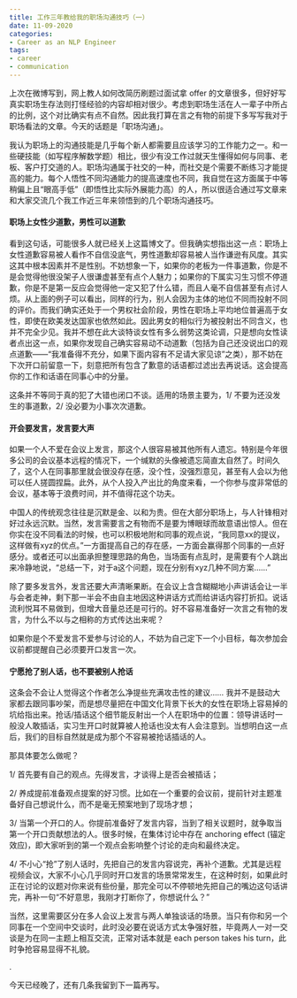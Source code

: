 ```yaml
---
title: 工作三年教给我的职场沟通技巧（一）
date: 11-09-2020
categories:
- Career as an NLP Engineer
tags:
- career
- communication
---
```




上次在微博写到，网上教人如何改简历刷题过面试拿 offer 的文章很多，但好好写真实职场生存法则打怪经验的内容却相对很少。考虑到职场生活在人一辈子中所占的比例，这个对比确实有点不自然。因此我打算在言之有物的前提下多写写我对于职场看法的文章。今天的话题是「职场沟通」。

我认为职场上的沟通技能是几乎每个新人都需要且应该学习的工作能力之一。和一些硬技能（如写程序解数学题）相比，很少有没工作过就天生懂得如何与同事、老板、客户打交道的人。职场沟通属于社交的一种，而社交是个需要不断练习才能提高的能力。每个人悟性不同沟通能力的提高速度也不同，我自觉在这方面属于中等稍偏上且“眼高手低”（即悟性比实际外展能力高）的人，所以很适合通过写文章来和大家交流几个我工作近三年来领悟到的几个职场沟通技巧。



#### 职场上女性少道歉，男性可以道歉

看到这句话，可能很多人就已经关上这篇博文了。但我确实想指出这一点：职场上女性道歉容易被人看作不自信没底气，男性道歉却容易被人当作谦逊有风度。其实这其中根本因素并不是性别。不妨想象一下，如果你的老板为一件事道歉，你是不是会觉得他很没架子人很谦虚甚至有点个人魅力；如果你的下属实习生习惯不停道歉，你是不是第一反应会觉得他一定又犯了什么错，而且人毫不自信甚至有点讨人烦。从上面的例子可以看出，同样的行为，别人会因为主体的地位不同而投射不同的评价。而我们确实还处于一个男权社会阶段，男性在职场上平均地位普遍高于女性，即使在欧美发达国家也依然如此。因此男女的相似行为被投射出不同含义，也并不完全少见。我并不想在此大谈特谈女性有多么弱势这类论调，只是想向女性读者点出这一点，如果你发现自己确实容易动不动道歉（包括为自己还没说出口的观点道歉——“我准备得不充分，如果下面内容有不足请大家见谅”之类），那不妨在下次开口前留意一下，刻意把所有包含了歉意的话语都过滤出去再说话。这会提高你的工作和话语在同事心中的分量。

这条并不等同于真的犯了大错也闭口不谈。适用的场景主要为，1/ 不要为还没发生的事道歉，2/ 没必要为小事次次道歉。



#### 开会要发言，发言要大声

如果一个人不爱在会议上发言，那这个人很容易被其他所有人遗忘。特别是今年很多公司的会议基本远程的情况下，一个缄默的头像被遗忘简直太自然了。时间久了，这个人在同事那里就会很没存在感，没个性，没强烈意见，甚至有人会以为他可以任人搓圆捏扁。此外，从个人投入产出比的角度来看，一个你参与度非常低的会议，基本等于浪费时间，并不值得花这个功夫。

中国人的传统观念往往是沉默是金、以和为贵。但在大部分职场上，与人针锋相对好过永远沉默。当然，发言需要言之有物而不是要为博眼球而故意语出惊人。但在你实在没不同看法的时候，也可以积极地附和同事的观点说，“我同意xx的提议，这样做有xyz的优点。”一方面提高自己的存在感，一方面会赢得那个同事的一点好感分。或者还可以出面承担整理思路的角色，当场面有点乱时，是需要有个人跳出来冷静地说，“总结一下，对于a这个问题，现在分别有xyz几种不同方案……”

除了要多发言外，发言还要大声清晰果断。在会议上含含糊糊地小声讲话会让一半与会者走神，剩下那一半会不由自主地因这种讲话方式而给讲话内容打折扣。说话流利悦耳不易做到，但增大音量总还是可行的。好不容易准备好一次言之有物的发言，为什么不以与之相称的方式传达出来呢？

如果你是个不爱发言不爱参与讨论的人，不妨为自己定下一个小目标，每次参加会议前都提醒自己必须要开口发言一次。



#### 宁愿抢了别人话，也不要被别人抢话

这条会不会让人觉得这个作者怎么净提些充满攻击性的建议…… 我并不是鼓动大家都去跟同事吵架，而是想尽量把在中国文化背景下长大的女性在职场上容易掉的坑给指出来。抢话/插话这个细节能反射出一个人在职场中的位置：领导讲话时一般没人敢插话，实习生开口时就算被人抢话也没太有人会注意到。当想明白这一点后，我们的目标自然就是成为那个不容易被抢话插话的人。

那具体要怎么做呢？

1/ 首先要有自己的观点。先得发言，才谈得上是否会被插话；

2/ 养成提前准备观点提案的好习惯。比如在一个重要的会议前，提前针对主题准备好自己想说什么，而不是毫无预案地到了现场才想；

3/ 当第一个开口的人。你提前准备好了发言内容，当到了相关议题时，就争取当第一个开口贡献想法的人。很多时候，在集体讨论中存在 anchoring effect (锚定效应)，即大家听到的第一个观点会影响整个讨论的走向和最终决定。

4/ 不小心“抢”了别人话时，先把自己的发言内容说完，再补个道歉。尤其是远程视频会议，大家不小心几乎同时开口发言的场景常常发生，在这种时刻，如果此时正在讨论的议题对你来说有些份量，那完全可以不停顿地先把自己的嘴边这句话讲完，再补一句“不好意思，我刚才打断你了，你想说什么？”



当然，这里需要区分在多人会议上发言与两人单独谈话的场景。当只有你和另一个同事在一个空间中交谈时，此时没必要在说话方式太争强好胜，毕竟两人一对一交谈是为在同一主题上相互交流，正常对话本就是 each person takes his turn，此时争抢容易显得不礼貌。



.

今天已经晚了，还有几条我留到下一篇再写。